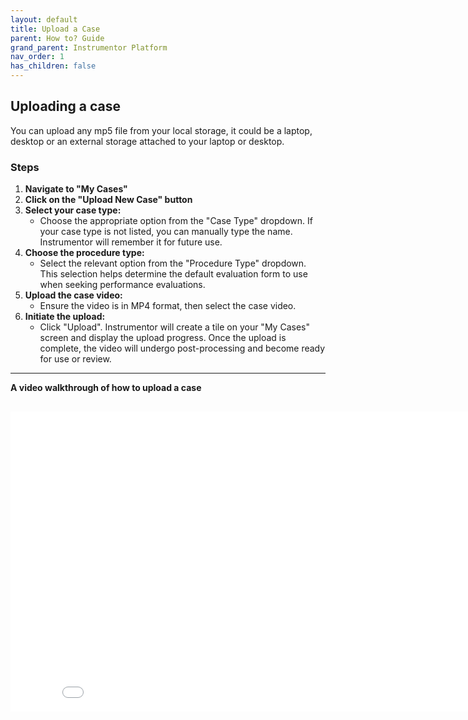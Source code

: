 ```yaml
---
layout: default
title: Upload a Case
parent: How to? Guide
grand_parent: Instrumentor Platform
nav_order: 1
has_children: false
---
```


## Uploading a case

You can upload any mp5 file from your local storage, it could be a laptop, desktop or an external storage attached to your laptop or desktop.

### Steps

1. **Navigate to "My Cases"**
2. **Click on the "Upload New Case" button**
3. **Select your case type:**
   - Choose the appropriate option from the "Case Type" dropdown. If your case type is not listed, you can manually type the name. Instrumentor will remember it for future use.
4. **Choose the procedure type:**
   - Select the relevant option from the "Procedure Type" dropdown. This selection helps determine the default evaluation form to use when seeking performance evaluations.
5. **Upload the case video:**
   - Ensure the video is in MP4 format, then select the case video.
6. **Initiate the upload:**
   - Click "Upload". Instrumentor will create a tile on your "My Cases" screen and display the upload progress. Once the upload is complete, the video will undergo post-processing and become ready for use or review.

---

**A video walkthrough of how to upload a case**

## <iframe width="854" height="480" src="/assets/media/instrumentor/upload-case.mp4" frameborder="0" allowfullscreen></iframe>
